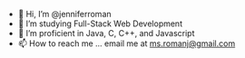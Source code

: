 - 👋 Hi, I’m @jenniferroman
- 👀 I’m studying Full-Stack Web Development
- 💞️ I’m proficient in Java, C, C++, and Javascript
- 📫 How to reach me ... email me at ms.romanj@gmail.com

<!---
jenniferroman/jenniferroman is a ✨ special ✨ repository because its `README.md` (this file) appears on your GitHub profile.
You can click the Preview link to take a look at your changes.
--->
